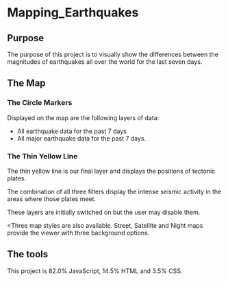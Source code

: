 # Mapping_Earthquakes

## Purpose 
The purpose of this project is to visually show the differences between the magnitudes of earthquakes all over the world for the last seven days.

## The Map

### The Circle Markers

Displayed on the map are the following layers of data: 

- All earthquake data for the past 7 days
- All major earthquake data for the past 7 days. 

### The Thin Yellow Line
The thin yellow line is our final layer and displays the positions of tectonic plates. 

The combination of all three filters display the intense seismic activity in the areas where those plates meet. 

These layers are initially switched on but the user may disable them. 

<Three map styles are also available. Street, Satellite and Night maps provide the viewer with three background options. 

## The tools
This project is 82.0% JavaScript, 14.5% HTML and 3.5% CSS.
